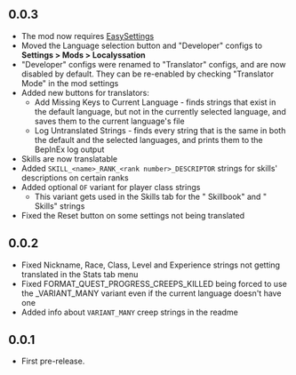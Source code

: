 ## 0.0.3
* The mod now requires [EasySettings](https://thunderstore.io/c/atlyss/p/Nessie/EasySettings/)
* Moved the Language selection button and "Developer" configs to **Settings > Mods > Localyssation**
* "Developer" configs were renamed to "Translator" configs, and are now disabled by default. They can be re-enabled by checking "Translator Mode" in the mod settings
* Added new buttons for translators:
	* Add Missing Keys to Current Language - finds strings that exist in the default language, but not in the currently selected language, and saves them to the current language's file
	* Log Untranslated Strings - finds every string that is the same in both the default and the selected languages, and prints them to the BepInEx log output
* Skills are now translatable
* Added `SKILL_<name>_RANK_<rank number>_DESCRIPTOR` strings for skills' descriptions on certain ranks
* Added optional `OF` variant for player class strings
	* This variant gets used in the Skills tab for the "<class name> Skillbook" and "<class name> Skills" strings
* Fixed the Reset button on some settings not being translated
## 0.0.2
* Fixed Nickname, Race, Class, Level and Experience strings not getting translated in the Stats tab menu
* Fixed FORMAT_QUEST_PROGRESS_CREEPS_KILLED being forced to use the _VARIANT_MANY variant even if the current language doesn't have one
* Added info about `VARIANT_MANY` creep strings in the readme
## 0.0.1
* First pre-release.
